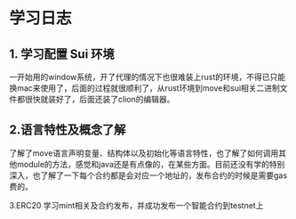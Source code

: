 # 学习日志

## 1. 学习配置 Sui 环境

一开始用的window系统，开了代理的情况下也很难装上rust的环境，不得已只能换mac来使用了，后面的过程就很顺利了，从rust环境到move和sui相关二进制文件都很快就装好了，后面还装了clion的编辑器。

## 2.语言特性及概念了解

了解了move语言声明变量、结构体以及初始化等语言特性，也了解了如何调用其他module的方法，感觉和java还是有点像的，在某些方面。目前还没有学的特别深入，也了解了一下每个合约都是会对应一个地址的，发布合约的时候是需要gas费的。

3.ERC20
学习mint相关及合约发布，并成功发布一个智能合约到testnet上


